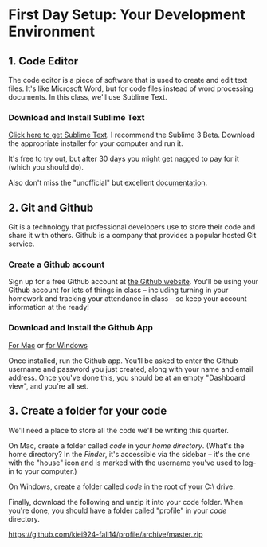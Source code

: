 # First Day Setup: Your Development Environment

## 1. Code Editor

The code editor is a piece of software that is used to create and edit text files. It's like Microsoft Word, but for code files instead of word processing documents. In this class, we'll use Sublime Text.

### Download and Install Sublime Text

[Click here to get Sublime Text](http://www.sublimetext.com/3). I recommend the Sublime 3 Beta. Download the appropriate installer for your computer and run it.

It's free to try out, but after 30 days you might get nagged to pay for it (which you should do).

Also don't miss the "unofficial" but excellent [documentation](http://docs.sublimetext.info/en/latest/index.html).

## 2. Git and Github

Git is a technology that professional developers use to store their code and share it with others. Github is a company that provides a popular hosted Git service.

### Create a Github account

Sign up for a free Github account at [the Github website](https://github.com/). You'll be using your Github account for lots of things in class – including turning in your homework and tracking your attendance in class – so keep your account information at the ready!

### Download and Install the Github App

[For Mac](https://mac.github.com/) or [for Windows](https://windows.github.com/)

Once installed, run the Github app. You'll be asked to enter the Github username and password you just created, along with your name and email address. Once you've done this, you should be at an empty "Dashboard view", and you're all set.

## 3. Create a folder for your code

We'll need a place to store all the code we'll be writing this quarter.

On Mac, create a folder called *code* in your *home directory*. (What's the home directory? In the *Finder*, it's accessible via the sidebar – it's the one with the "house" icon and is marked with the username you've used to log-in to your computer.)

On Windows, create a folder called *code* in the root of your C:\ drive.

Finally, download the following and unzip it into your code folder. When you're done, you should have a folder called "profile" in your *code* directory.

https://github.com/kiei924-fall14/profile/archive/master.zip

